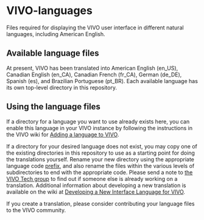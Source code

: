 VIVO-languages
===============

Files required for displaying the VIVO user interface in different natural
languages, including American English.

Available language files
------------------------

At present, VIVO has been translated into American English (en_US),
Canadian English (en_CA), Canadian French (fr_CA), German (de_DE),
Spanish (es), and Brazilian Portuguese (pt_BR). Each available
language has its own top-level directory in this repository.

Using the language files
------------------------

If a directory for a language you want to use already exists here, you can
enable this language in your VIVO instance by following the instructions in the
VIVO wiki for [Adding a language to VIVO][1].

If a directory for your desired language does not exist, you may copy one of
the existing directories in this repository to use as a starting point for
doing the translations yourself. Rename your new directory using the appropriate
language code [prefix][2], and also rename the files within the various
levels of subdirectories to end with the appropriate code. Please send a note
to [the VIVO Tech group][3] to find out if someone else is already working on a
translation.  Additional information about developing a new translation is
available on the wiki at [Developing a New Interface Language for VIVO][4].

If you create a translation, please consider contributing your language files to
the VIVO community.

[1]: https://wiki.duraspace.org/display/VIVODOC112x/Internationalization#Internationalization-AddinganexistinglanguagetoyourVIVOsite
[2]: https://en.wikipedia.org/wiki/List_of_ISO_639-1_codes
[3]: mailto:vivo-tech@googlegroups.com
[4]: https://wiki.lyrasis.org/display/VIVODOC112x/Developing+a+New+Interface+Language+for+VIVO
